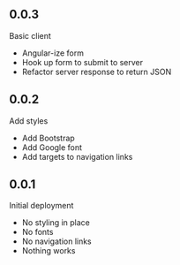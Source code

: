 ## 0.0.3
Basic client
  - Angular-ize form
  - Hook up form to submit to server
  - Refactor server response to return JSON
  
## 0.0.2
Add styles
  - Add Bootstrap
  - Add Google font
  - Add targets to navigation links

## 0.0.1
Initial deployment
  - No styling in place
  - No fonts
  - No navigation links
  - Nothing works